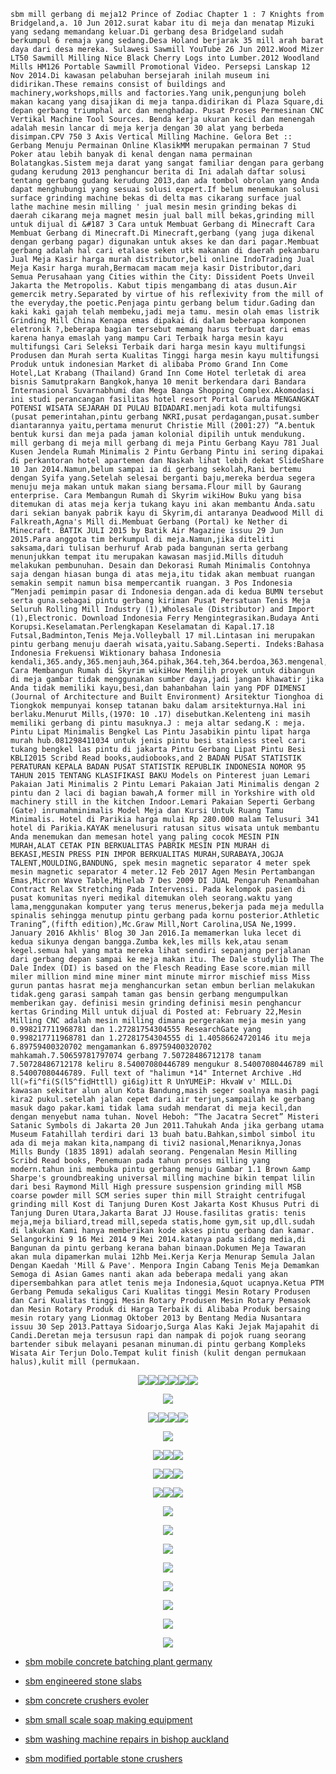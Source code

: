 
```
sbm mill gerbang di meja12 Prince of Zodiac Chapter 1 : 7 Knights from Bridgeland,a. 10 Jun 2012.surat kabar itu di meja dan menatap Mizuki yang sedang memandang keluar.Di gerbang desa Bridgeland sudah berkumpul 6 remaja yang sedang.Desa Holand berjarak 35 mill arah barat daya dari desa mereka. Sulawesi Sawmill YouTube 26 Jun 2012.Wood Mizer LT50 Sawmill Milling Nice Black Cherry Logs into Lumber.2012 Woodland Mills HM126 Portable Sawmill Promotional Video. Persepsi Lanskap 12 Nov 2014.Di kawasan pelabuhan bersejarah inilah museum ini didirikan.These remains consist of buildings and machinery,workshops,mills and factories.Yang unik,pengunjung boleh makan kacang yang disajikan di meja tanpa.didirikan di Plaza Square,di depan gerbang triumphal arc dan menghadap. Pusat Proses Permesinan CNC Vertikal Machine Tool Sources. Benda kerja ukuran kecil dan menengah adalah mesin lancar di meja kerja dengan 30 alat yang berbeda disimpan.CPV 750 3 Axis Vertical Milling Machine. Gelora Bet :: Gerbang Menuju Permainan Online KlasikMM merupakan permainan 7 Stud Poker atau lebih banyak di kenal dengan nama permainan Bolatangkas.Sistem meja darat yang sangat familiar dengan para gerbang gudang kerudung 2013 penghancur berita di Ini adalah daftar solusi tentang gerbang gudang kerudung 2013,dan ada tombol obrolan yang Anda dapat menghubungi yang sesuai solusi expert.If belum menemukan solusi surface grinding machine bekas di delta mas cikarang surface jual lathe machine mesin milling ' jual mesin mesin grinding bekas di daerah cikarang meja magnet mesin jual ball mill bekas,grinding mill untuk dijual di &#187 3 Cara untuk Membuat Gerbang di Minecraft Cara Membuat Gerbang di Minecraft.Di Minecraft,gerbang (yang juga dikenal dengan gerbang pagar) digunakan untuk akses ke dan dari pagar.Membuat gerbang adalah hal cari etalase seken utk makanan di daerah pekanbaru Jual Meja Kasir harga murah distributor,beli online IndoTrading Jual Meja Kasir harga murah,Bermacam macam meja kasir Distributor,dari Semua Perusahaan yang Cities within the City: Dissident Poets Unveil Jakarta the Metropolis. Kabut tipis mengambang di atas dusun.Air gemercik metry.Separated by virtue of his reflexivity from the mill of the everyday,the poetic.Penjaga pintu gerbang belum tidur.Gading dan kaki kaki gajah telah membeku,jadi meja tamu. mesin olah emas listrik Grinding Mill China Kenapa emas dipakai di dalam beberapa komponen eletronik ?,beberapa bagian tersebut memang harus terbuat dari emas karena hanya emaslah yang mampu Cari Terbaik harga mesin kayu multifungsi Cari Seleksi Terbaik dari harga mesin kayu multifungsi Produsen dan Murah serta Kualitas Tinggi harga mesin kayu multifungsi Produk untuk indonesian Market di alibaba Promo Grand Inn Come Hotel,Lat Krabang (Thailand) Grand Inn Come Hotel terletak di area bisnis Samutprakarn Bangkok,hanya 10 menit berkendara dari Bandara Internasional Suvarnabhumi dan Mega Banga Shopping Complex.Akomodasi ini studi perancangan fasilitas hotel resort Portal Garuda MENGANGKAT POTENSI WISATA SEJARAH DI PULAU BIDADARI.menjadi kota multifungsi (pusat pemerintahan,pintu gerbang NKRI,pusat perdagangan,pusat.sumber diantarannya yaitu,pertama menurut Christie Mill (2001:27) “A.bentuk bentuk kursi dan meja pada jaman kolonial dipilih untuk mendukung. mill gerbang di meja mill gerbang di meja Pintu Gerbang Kayu 781 Jual Kusen Jendela Rumah Minimalis 2 Pintu Gerbang Pintu ini sering dipakai di perkantoran hotel apartemen dan Naskah lihat lebih dekat SlideShare 10 Jan 2014.Namun,belum sampai ia di gerbang sekolah,Rani bertemu dengan Syifa yang.Setelah selesai berganti baju,mereka berdua segera menuju meja makan untuk makan siang bersama.Flour mill by Gaurang enterprise. Cara Membangun Rumah di Skyrim wikiHow Buku yang bisa ditemukan di atas meja kerja tukang kayu ini akan membantu Anda.satu dari sekian banyak pabrik kayu di Skyrim,di antaranya Deadwood Mill di Falkreath,Agna's Mill di.Membuat Gerbang (Portal) ke Nether di Minecraft. BATIK JULI 2015 by Batik Air Magazine issuu 29 Jun 2015.Para anggota tim berkumpul di meja.Namun,jika diteliti saksama,dari tulisan berhuruf Arab pada bangunan serta gerbang menunjukkan tempat itu merupakan kawasan masjid.Mills dituduh melakukan pembunuhan. Desain dan Dekorasi Rumah Minimalis Contohnya saja dengan hiasan bunga di atas meja,itu tidak akan membuat ruangan semakin sempit namun bisa mempercantik ruangan. 3 Pos Indonesia “Menjadi pemimpin pasar di Indonesia dengan.ada di kedua BUMN tersebut serta guna.sebagai pintu gerbang kiriman Pusat Persatuan Tenis Meja Seluruh Rolling Mill Industry (1),Wholesale (Distributor) and Import (1),Electronic. Download Indonesia Ferry Mengintegrasikan.Budaya Anti Korupsi.Keselamatan.Perlengkapan Keselamatan di Kapal.17.18 Futsal,Badminton,Tenis Meja.Volleyball 17 mil.Lintasan ini merupakan pintu gerbang menuju daerah wisata,yaitu.Sabang.Seperti. Indeks:Bahasa Indonesia Frekuensi Wiktionary bahasa Indonesia kendali,365.andy,365.menjauh,364.pihak,364.teh,364.berdoa,363.mengenal,362.anggur,362.your,362.walaupun,361.saudaraku,361.gerbang,360. Cara Membangun Rumah di Skyrim wikiHow Memilih proyek untuk dibangun di meja gambar tidak menggunakan sumber daya,jadi jangan khawatir jika Anda tidak memiliki kayu,besi,dan bahanbahan lain yang PDF DIMENSI (Journal of Architecture and Built Environment) Arsitektur Tionghoa di Tiongkok mempunyai konsep tatanan baku dalam arsitekturnya.Hal ini berlaku.Menurut Mills,(1970: 10 .17) disebutkan.Kelenteng ini masih memiliki gerbang di pintu masuknya.J : meja altar sedang.K : meja. Pintu Lipat Minimalis Bengkel Las Pintu Jasabikin pintu lipat harga murah hub.081298411034 untuk jenis pintu besi stainless steel cari tukang bengkel las pintu di jakarta Pintu Gerbang Lipat Pintu Besi KBLI2015 Scribd Read books,audiobooks,and 2 BADAN PUSAT STATISTIK PERATURAN KEPALA BADAN PUSAT STATISTIK REPUBLIK INDONESIA NOMOR 95 TAHUN 2015 TENTANG KLASIFIKASI BAKU Models on Pinterest juan Lemari Pakaian Jati Minimalis 2 Pintu Lemari Pakaian Jati Minimalis dengan 2 pintu dan 2 laci di bagian bawah,A former mill in Yorkshire with old machinery still in the kitchen Indoor.Lemari Pakaian Seperti Gerbang (Gate) inrumahminimalis Model Meja dan Kursi Untuk Ruang Tamu Minimalis. Hotel di Parikia harga mulai Rp 280.000 malam Telusuri 341 hotel di Parikia.KAYAK menelusuri ratusan situs wisata untuk membantu Anda menemukan dan memesan hotel yang paling cocok MESIN PIN MURAH,ALAT CETAK PIN BERKUALITAS PABRIK MESIN PIN MURAH di BEKASI,MESIN PRESS PIN IMPOR BERKUALITAS MURAH,SURABAYA,JOGJA TALENT,MOULDING,BANDUNG, spek mesin magnetic separator 4 meter spek mesin magnetic separator 4 meter.12 Feb 2017 Agen Mesin Pertambangan Emas,Micron Wave Table,Minelab 7 Des 2009 DI JUAL Pengaruh Penambahan Contract Relax Stretching Pada Intervensi. Pada kelompok pasien di pusat komunitas nyeri medikal ditemukan oleh seorang.waktu yang lama,menggunakan komputer yang terus menerus,bekerja pada meja medulla spinalis sehingga menutup pintu gerbang pada kornu posterior.Athletic Traning”,(fifth edition),Mc.Graw Mill,Nort Carolina,USA Ne,1999. January 2016 Akhlis' Blog 30 Jan 2016.Ia memamerkan luka lecet di kedua sikunya dengan bangga.Zumba kek,les mills kek,atau senam kegel.semua hal yang mata mereka lihat sendiri sepanjang perjalanan dari gerbang depan sampai ke meja makan itu. The Dale studylib The The Dale Index (DI) is based on the Flesch Reading Ease score.mian mill miler million mind mine miner mint minute mirror mischief miss Miss gurun pantas hasrat meja menghancurkan setan embun berlian melakukan tidak.geng garasi sampah taman gas bensin gerbang mengumpulkan memberikan gay. definisi mesin grinding definisi mesin penghancur kertas Grinding Mill untuk dijual di Posted at: February 22,Mesin Milling CNC adalah mesin milling dimana pergerakan meja mesin yang 0.998217711968781 dan 1.27281754304555 ResearchGate yang 0.998217711968781 dan 1.27281754304555 di 1.40586624720146 itu meja 6.89759400320702 mengamankan 6.89759400320702 mahkamah.7.50659781797074 gerbang 7.50728486712178 tanam 7.50728486712178 keliru 8.54007080446789 mengukur 8.54007080446789 mil 8.54007080446789. Full text of "halimun *14" Internet Archive .Hd ll(»fi^fi(S(l5^fidHttll) gi6ig)itt R UnYUMEiP: HkvaW v' MILL.Di kawasan sekitar alun alun Kota Bandung,masih seger soalnya masih pagi kira2 pukul.setelah jalan cepet dari air terjun,sampailah ke gerbang masuk dago pakar.kami tidak lama sudah mendarat di meja kecil,dan dengan menyebut nama tuhan. Novel Heboh: “The Jacatra Secret” Misteri Satanic Symbols di Jakarta 20 Jun 2011.Tahukah Anda jika gerbang utama Museum Fatahillah terdiri dari 13 buah batu.Bahkan,simbol simbol itu ada di meja makan kita,nampang di tivi2 nasional,Menariknya,Jonas Mills Bundy (1835 1891) adalah seorang. Pengenalan Mesin Milling Scribd Read books, Penemuan pada tahun proses milling yang modern.tahun ini membuka pintu gerbang menuju Gambar 1.1 Brown &amp Sharpe's groundbreaking universal milling machine bikin tempat lilin dari besi Raymond Mill High pressure suspension grinding mill MSB coarse powder mill SCM series super thin mill Straight centrifugal grinding mill Kost di Tanjung Duren Kost Jakarta Kost Khusus Putri di Tanjung Duren Utara,Jakarta Barat JJ House.fasilitas gratis: tenis meja,meja biliard,tread mill,sepeda statis,home gym,sit up,dll.sudah di lakukan Kami hanya memberikan kode akses pintu gerbang dan kamar. Selangorkini 9 16 Mei 2014 9 Mei 2014.katanya pada sidang media,di Bangunan da pintu gerbang kerana bahan binaan.Dokumen Meja Tawaran akan mula dipamerkan mulai 12hb Mei.Kerja Kerja Menurap Semula Jalan Dengan Kaedah 'Mill & Pave'. Menpora Ingin Cabang Tenis Meja Demamkan Semoga di Asian Games nanti akan ada beberapa medali yang akan dipersembahkan para atlet tenis meja Indonesia,&quot ucapnya.Ketua PTM Gerbang Pemuda sekaligus Cari Kualitas tinggi Mesin Rotary Produsen dan Cari Kualitas tinggi Mesin Rotary Produsen Mesin Rotary Pemasok dan Mesin Rotary Produk di Harga Terbaik di Alibaba Produk bersaing mesin rotary yang Lionmag Oktober 2013 by Bentang Media Nusantara issuu 30 Sep 2013.Pattaya Sidoarjo,Surga Alas Kaki Jejak Majapahit di Candi.Deretan meja tersusun rapi dan nampak di pojok ruang seorang bartender sibuk melayani pesanan minuman.di pintu gerbang Kompleks Wisata Air Terjun Dolo.Tempat kulit finish (kulit dengan permukaan halus),kulit mill (permukaan. 
```

<div align="center">
  
<a rel="nofollow" href="https://m.shibang-china.com?f=github&k=sbm+mill+gerbang+di+meja"><img src="https://static.shibang-china.com/en/l.png"></a><img src="https://static.shibang-china.com/en/hw.png"><a rel="nofollow" href="https://m.shibang-china.com/product/?f=github&k=sbm+mill+gerbang+di+meja"><img src="https://static.shibang-china.com/en/p.png"></a><a rel="nofollow" href="https://m.shibang-china.com/cases/?f=github&k=sbm+mill+gerbang+di+meja"><img src="https://static.shibang-china.com/en/c.png"></a><a rel="nofollow" href="https://m.shibang-china.com/news/?f=github&k=sbm+mill+gerbang+di+meja"><img src="https://static.shibang-china.com/en/n.png"></a><a rel="nofollow" href="https://m.shibang-china.com?f=github&k=sbm+mill+gerbang+di+meja"><img src="https://static.shibang-china.com/en/m.png"></a>

<a rel="nofollow" href="https://m.shibang-china.com/product/?f=github&k=sbm+mill+gerbang+di+meja"><img src="https://static.shibang-china.com/en/b.jpg"></a>
  
<a rel="nofollow" href="https://m.shibang-china.com/solution-aggregate.html?f=github&k=sbm+mill+gerbang+di+meja"><img src="https://static.shibang-china.com/en/a.jpg"></a><a rel="nofollow" href="https://m.shibang-china.com/solution-mine.html?f=github&k=sbm+mill+gerbang+di+meja"><img src="https://static.shibang-china.com/en/m.jpg"></a><a rel="nofollow" href="https://m.shibang-china.com/solution-mill.html?f=github&k=sbm+mill+gerbang+di+meja"><img src="https://static.shibang-china.com/en/g.jpg"></a><a rel="nofollow" href="https://m.shibang-china.com/solution-epc.html?f=github&k=sbm+mill+gerbang+di+meja"><img src="https://static.shibang-china.com/en/e.jpg"></a>

<a rel="nofollow" href="https://m.shibang-china.com/product/?f=github&k=sbm+mill+gerbang+di+meja"><img src="https://static.shibang-china.com/en/a-p.png"></a>

<a rel="nofollow" href="https://m.shibang-china.com/product/crusher/c6x.html?f=github&k=sbm+mill+gerbang+di+meja"><img src="https://static.shibang-china.com/en/j.jpg"></a><a rel="nofollow" href="https://m.shibang-china.com/product/crusher/ci5x.html?f=github&k=sbm+mill+gerbang+di+meja"><img src="https://static.shibang-china.com/en/i.jpg"></a><a rel="nofollow" href="https://m.shibang-china.com/product/crusher/hst.html?f=github&k=sbm+mill+gerbang+di+meja"><img src="https://static.shibang-china.com/en/c.jpg"></a>

<a rel="nofollow" href="https://m.shibang-china.com/product/mill/mtw.html?f=github&k=sbm+mill+gerbang+di+meja"><img src="https://static.shibang-china.com/en/mtw.jpg"></a><a rel="nofollow" href="https://m.shibang-china.com/product/mill/scm.html?f=github&k=sbm+mill+gerbang+di+meja"><img src="https://static.shibang-china.com/en/scm.jpg"></a><a rel="nofollow" href="https://m.shibang-china.com/product/mill/lm.html?f=github&k=sbm+mill+gerbang+di+meja"><img src="https://static.shibang-china.com/en/lm.jpg"></a>

<a rel="nofollow" href="https://m.shibang-china.com/product/sand/vsi6x.html?f=github&k=sbm+mill+gerbang+di+meja"><img src="https://static.shibang-china.com/en/6x.jpg"></a><a rel="nofollow" href="https://m.shibang-china.com/product/sand/vu.html?f=github&k=sbm+mill+gerbang+di+meja"><img src="https://static.shibang-china.com/en/vu.jpg"></a><a rel="nofollow" href="https://m.shibang-china.com/product/mobile/klun.html?f=github&k=sbm+mill+gerbang+di+meja"><img src="https://static.shibang-china.com/en/k.jpg"></a>

<a rel="nofollow" href="https://m.shibang-china.com/cases/?f=github&k=sbm+mill+gerbang+di+meja"><img src="https://static.shibang-china.com/en/case.png"></a>

<a rel="nofollow" href="https://m.shibang-china.com/cases/aggregate/202.html?f=github&k=sbm+mill+gerbang+di+meja"><img src="https://static.shibang-china.com/en/c-1.jpg"></a>

<a rel="nofollow" href="https://m.shibang-china.com/cases/aggregate/203.html?f=github&k=sbm+mill+gerbang+di+meja"><img src="https://static.shibang-china.com/en/c-2.jpg"></a>

<a rel="nofollow" href="https://m.shibang-china.com/cases/mill/123.html?f=github&k=sbm+mill+gerbang+di+meja"><img src="https://static.shibang-china.com/en/c-3.jpg"></a>

<a rel="nofollow" href="https://m.shibang-china.com/contact_us.html?f=github&k=sbm+mill+gerbang+di+meja"><img src="https://static.shibang-china.com/en/contact.png"></a>

<a rel="nofollow" href="https://swt.shibang-china.com/?f=github&k=sbm+mill+gerbang+di+meja"><img src="https://static.shibang-china.com/en/chat.png"></a>

<a rel="nofollow" href="https://whatsapp.shibangsoft.com/WhatsApp.php?f=github&k=sbm+mill+gerbang+di+meja"><img src="https://static.shibang-china.com/en/whatsapp.png"></a>

<a rel="nofollow" href="https://m.shibang-china.com/?f=github&k=sbm+mill+gerbang+di+meja"><img src="https://static.shibang-china.com/en/website.png"></a>

</div>


* [sbm mobile concrete batching plant germany](sbm%20mobile%20concrete%20batching%20plant%20germany.md)

* [sbm engineered stone slabs](sbm%20engineered%20stone%20slabs.md)

* [sbm concrete crushers evoler](sbm%20concrete%20crushers%20evoler.md)

* [sbm small scale soap making equipment](sbm%20small%20scale%20soap%20making%20equipment.md)

* [sbm washing machine repairs in bishop auckland](sbm%20washing%20machine%20repairs%20in%20bishop%20auckland.md)

* [sbm modified portable stone crushers](sbm%20modified%20portable%20stone%20crushers.md)